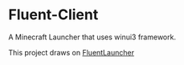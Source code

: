 # Fluent-Client
A Minecraft Launcher that uses winui3 framework.

This project draws on [FluentLauncher](https://github.com/Xcube-Studio/Natsurainko.FluentLauncher.git)
